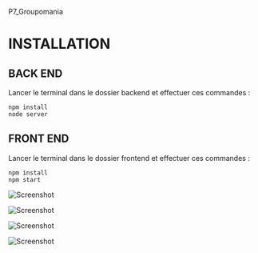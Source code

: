 P7_Groupomania

# INSTALLATION
## BACK END
Lancer le terminal dans le dossier backend et effectuer ces commandes :
```
npm install
node server
```

## FRONT END
Lancer le terminal dans le dossier frontend et effectuer ces commandes :
```
npm install
npm start
```
![Screenshot](https://cdn.sanity.io/images/ld1bsy6b/production/a9062122f043e769c932e0cec4962abdeff4aacf-1920x1080.png)  
  
  
  
![Screenshot](https://cdn.sanity.io/images/ld1bsy6b/production/717ec01d85ef816ec0ce468ac2a9757a6736735d-1920x1080.png)  
  
  
  
![Screenshot](https://cdn.sanity.io/images/ld1bsy6b/production/48859687c4480ff932b1f845014bfafb04d0ff00-1920x1080.png)  
  
  
  
![Screenshot](https://cdn.sanity.io/images/ld1bsy6b/production/dabfb46dc3e7fc7f501dd242e337fc002d7a0754-1920x1080.png)  
